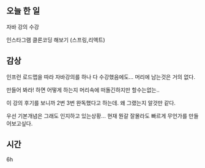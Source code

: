 ## 오늘 한 일

자바 강의 수강 

인스타그램 클론코딩 해보기 (스프링,리액트)


## 감상

인프런 로드맵을 따라 자바강의를 하나 다 수강했음에도... 머리에 남는것은 거의 없다.

만들어 봐라! 하면 어떻게 하는지 머리속에 떠돌긴하지만 할수는없는..

이 강의 후기를 보니까 2번 3번 완독했다고 하는데. 왜 그랬는지 알것만 같다.

우선 기본개념은 그래도 인지하고 있는상황... 현재 뭔갈 잘몰라도 빠르게 무언가를 만들어보고싶다.


## 시간 

6h
